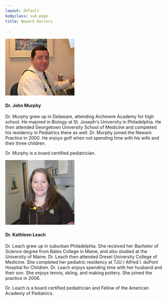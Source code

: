 ```yaml
---
layout: default
bodyclass: sub-page
title: Newark Doctors

---
```


<div class="media"> 
	<div class="media-left"> 
		<img class="media-object" alt="Photo of Dr. John Murphy" src="images/Jack.jpg">  
	</div> 
	<div class="media-body"> 
		<h4 class="media-heading">Dr. John Murphy</h4> 
		<p>Dr. Murphy grew up in Delaware, attending Archmere Academy for high school. He majored in Biology at St. Joseph's University in Philadelphia. He then attended Georgetown University School of Medicine and completed his residency in Pediatrics there as well. Dr. Murphy joined the Newark Practice in 2000. He enjoys golf when not spending time with his wife and their three children.</p>
		<p>Dr. Murphy is a board certified pediatrician.</p>
	</div> 
</div>

<div class="media"> 
	<div class="media-left"> 
		<img class="media-object" alt="Photo of Dr. Kathleen Leach" src="images/KAL.jpg">  
	</div> 
	<div class="media-body"> 
		<h4 class="media-heading">Dr. Kathleen Leach</h4> 
		<p>Dr. Leach grew up in suburban Philadelphia. She received her Bachelor of Science degree from Bates College in Maine, and also studied at the University of Maine. Dr. Leach then attended Drexel University College of Medicine. She completed her pediatric residency at TJU / Alfred I. duPont Hospital for Children. Dr. Leach enjoys spending time with her husband and their son. She enjoys tennis, skiing, and making pottery. She joined the practice in 2006.</p>
		<p>Dr. Leach is a board certified pediatrician and Fellow of the American Academy of Pediatrics.</p>
	</div> 

</div>

